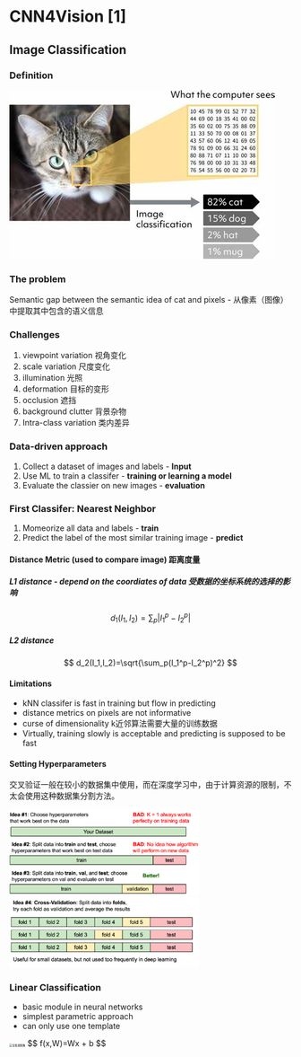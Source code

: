 # CNN4Vision [1]

## Image Classification

### Definition

<img src="./CNN4Vision [1].assets/cat.jpg" style="zoom: 100%;" />

### The problem

Semantic gap between the semantic idea of cat and pixels - 从像素（图像）中提取其中包含的语义信息

### Challenges

1. viewpoint variation 视角变化
2. scale variation 尺度变化
3. illumination 光照
4. deformation 目标的变形
5. occlusion 遮挡
6. background clutter 背景杂物
7. Intra-class variation 类内差异

### Data-driven approach

1. Collect a dataset of images and labels - **Input**
2. Use ML to train a classifer - **training or learning a model**
3. Evaluate the classier on new images - **evaluation**

### First Classifer: Nearest Neighbor

1. Momeorize all data and labels - **train**
2. Predict the label of the most similar training image - **predict**

#### Distance Metric (used to compare image) 距离度量

##### L1 distance - depend on the coordiates of data 受数据的坐标系统的选择的影响

$$
d_1(I_1,I_2)=\sum_p|I_1^p - I_2^p|
$$

##### L2 distance

$$
d_2(I_1,I_2)=\sqrt{\sum_p(I_1^p-I_2^p)^2}
$$

#### Limitations

- kNN classifer is fast in training but flow in predicting
- distance metrics on pixels are not informative
- curse of dimensionality k近邻算法需要大量的训练数据
- Virtually, training slowly is acceptable and predicting is supposed to be fast

#### Setting Hyperparameters

交叉验证一般在较小的数据集中使用，而在深度学习中，由于计算资源的限制，不太会使用这种数据集分割方法。

<img src="./CNN4Vision [1].assets/image-20210325211238055.png" alt="image-20210325211238055" style="zoom: 33%;" />

<img src="./CNN4Vision [1].assets/image-20210325211313168.png" alt="image-20210325211313168" style="zoom:33%;" />

### Linear Classification

- basic module in neural networks
- simplest parametric approach
- can only use one template 

<img src="/Users/louxiayin/Academy/homework/CNN4Vision/notes/CNN4Vision [1].assets/image13.png" alt="查看源图像" style="zoom: 33%;" />
$$
f(x,W)=Wx + b
$$
 